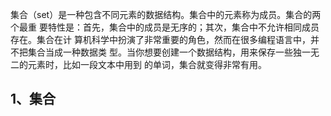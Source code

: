 集合（set）是一种包含不同元素的数据结构。集合中的元素称为成员。集合的两个最重 要特性是：首先，集合中的成员是无序的；其次，集合中不允许相同成员存在。集合在计 算机科学中扮演了非常重要的角色，然而在很多编程语言中，并不把集合当成一种数据类 型。当你想要创建一个数据结构，用来保存一些独一无二的元素时，比如一段文本中用到 的单词，集合就变得非常有用。

## 1、集合
